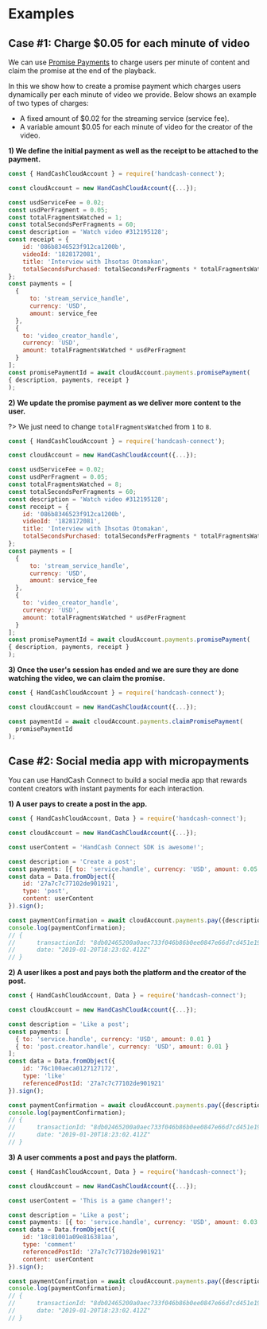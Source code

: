 # Examples

## **Case #1**: Charge \$0.05 for each minute of video

We can use [Promise Payments](/promise-payments.md) to charge users per minute of content and claim the promise at the end of the playback.

In this we show how to create a promise payment which charges users dynamically per each minute of video we provide. Below shows an example of two types of charges:

- A fixed amount of \$0.02 for the streaming service (service fee).
- A variable amount \$0.05 for each minute of video for the creator of the video.

**1) We define the initial payment as well as the receipt to be attached to the payment.**

```javascript
const { HandCashCloudAccount } = require('handcash-connect');

const cloudAccount = new HandCashCloudAccount({...});

const usdServiceFee = 0.02;
const usdPerFragment = 0.05;
const totalFragmentsWatched = 1;
const totalSecondsPerFragments = 60;
const description = 'Watch video #312195128';
const receipt = {
    id: '086b8346523f912ca1200b',
    videoId: '1828172081',
    title: 'Interview with Ihsotas Otomakan',
    totalSecondsPurchased: totalSecondsPerFragments * totalFragmentsWatched
};
const payments = [
  {
      to: 'stream_service_handle',
      currency: 'USD',
      amount: service_fee
  },
  {
    to: 'video_creator_handle',
    currency: 'USD',
    amount: totalFragmentsWatched * usdPerFragment
  }
];
const promisePaymentId = await cloudAccount.payments.promisePayment(
{ description, payments, receipt }
);
```

**2) We update the promise payment as we deliver more content to the user.**

?> We just need to change `totalFragmentsWatched` from `1` to `8`.

```javascript
const { HandCashCloudAccount } = require('handcash-connect');

const cloudAccount = new HandCashCloudAccount({...});

const usdServiceFee = 0.02;
const usdPerFragment = 0.05;
const totalFragmentsWatched = 8;
const totalSecondsPerFragments = 60;
const description = 'Watch video #312195128';
const receipt = {
    id: '086b8346523f912ca1200b',
    videoId: '1828172081',
    title: 'Interview with Ihsotas Otomakan',
    totalSecondsPurchased: totalSecondsPerFragments * totalFragmentsWatched
};
const payments = [
  {
      to: 'stream_service_handle',
      currency: 'USD',
      amount: service_fee
  },
  {
    to: 'video_creator_handle',
    currency: 'USD',
    amount: totalFragmentsWatched * usdPerFragment
  }
];
const promisePaymentId = await cloudAccount.payments.promisePayment(
{ description, payments, receipt }
);
```

**3) Once the user's session has ended and we are sure they are done watching the video, we can claim the promise.**

```javascript
const { HandCashCloudAccount } = require('handcash-connect');

const cloudAccount = new HandCashCloudAccount({...});

const paymentId = await cloudAccount.payments.claimPromisePayment(
  promisePaymentId
);
```

## **Case #2**: Social media app with micropayments

You can use HandCash Connect to build a social media app that rewards content creators with instant payments for each interaction.

**1) A user pays to create a post in the app.**

```javascript
const { HandCashCloudAccount, Data } = require('handcash-connect');

const cloudAccount = new HandCashCloudAccount({...});

const userContent = 'HandCash Connect SDK is awesome!';

const description = 'Create a post';
const payments: [{ to: 'service.handle', currency: 'USD', amount: 0.05 }];
const data = Data.fromObject({
    id: '27a7c7c77102de901921',
    type: 'post',
    content: userContent
}).sign();

const paymentConfirmation = await cloudAccount.payments.pay({description, payments, data});
console.log(paymentConfirmation);
// {
//      transactionId: "8db02465200a0aec733f046b86b0ee0847e66d7cd451e198b25c493346ca4601",
//      date: "2019-01-20T18:23:02.412Z"
// }
```

**2) A user likes a post and pays both the platform and the creator of the post.**

```javascript
const { HandCashCloudAccount, Data } = require('handcash-connect');

const cloudAccount = new HandCashCloudAccount({...});

const description = 'Like a post';
const payments: [
  { to: 'service.handle', currency: 'USD', amount: 0.01 }
  { to: 'post.creator.handle', currency: 'USD', amount: 0.01 }
];
const data = Data.fromObject({
    id: '76c100aeca0127127172',
    type: 'like'
    referencedPostId: '27a7c7c77102de901921'
}).sign();

const paymentConfirmation = await cloudAccount.payments.pay({description, payments, data});
console.log(paymentConfirmation);
// {
//      transactionId: "8db02465200a0aec733f046b86b0ee0847e66d7cd451e198b25c493346ca4601",
//      date: "2019-01-20T18:23:02.412Z"
// }
```

**3) A user comments a post and pays the platform.**

```javascript
const { HandCashCloudAccount, Data } = require('handcash-connect');

const cloudAccount = new HandCashCloudAccount({...});

const userContent = 'This is a game changer!';

const description = 'Like a post';
const payments: [{ to: 'service.handle', currency: 'USD', amount: 0.03 }];
const data = Data.fromObject({
    id: '18c81001a09e816381aa',
    type: 'comment'
    referencedPostId: '27a7c7c77102de901921'
    content: userContent
}).sign();

const paymentConfirmation = await cloudAccount.payments.pay({description, payments, data});
console.log(paymentConfirmation);
// {
//      transactionId: "8db02465200a0aec733f046b86b0ee0847e66d7cd451e198b25c493346ca4601",
//      date: "2019-01-20T18:23:02.412Z"
// }
```
